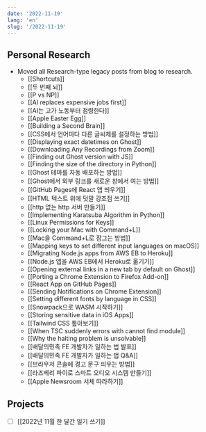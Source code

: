 ```yaml
---
date: '2022-11-19'
lang: 'en'
slug: '/2022-11-19'
---
```


## Personal Research

- Moved all Research-type legacy posts from blog to research.
  - [[Shortcuts]]
  - [[두 번째 뇌]]
  - [[P vs NP]]
  - [[AI replaces expensive jobs first]]
  - [[AI는 고가 노동부터 점령한다]]
  - [[Apple Easter Egg]]
  - [[Building a Second Brain]]
  - [[CSS에서 언어마다 다른 글씨체를 설정하는 방법]]
  - [[Displaying exact datetimes on Ghost]]
  - [[Downloading Any Recordings from Zoom]]
  - [[Finding out Ghost version with JS]]
  - [[Finding the size of the directory in Python]]
  - [[Ghost 테마를 자동 배포하는 방법]]
  - [[Ghost에서 외부 링크를 새로운 창에서 여는 방법]]
  - [[GitHub Pages에 React 앱 띄우기]]
  - [[HTML 텍스트 위에 덧말 강조점 쓰기]]
  - [[http 없는 http 서버 만들기]]
  - [[Implementing Karatsuba Algorithm in Python]]
  - [[Linux Permissions for Keys]]
  - [[Locking your Mac with Command+L]]
  - [[Mac을 Command+L로 잠그는 방법]]
  - [[Mapping keys to set different input languages on macOS]]
  - [[Migrating Node.js apps from AWS EB to Heroku]]
  - [[Node.js 앱을 AWS EB에서 Heroku로 옮기기]]
  - [[Opening external links in a new tab by default on Ghost]]
  - [[Porting a Chrome Extension to Firefox Add-on]]
  - [[React App on GitHub Pages]]
  - [[Sending Notifications on Chrome Extension]]
  - [[Setting different fonts by language in CSS]]
  - [[Snowpack으로 WASM 시작하기]]
  - [[Storing sensitive data in iOS Apps]]
  - [[Tailwind CSS 톺아보기]]
  - [[When TSC suddenly errors with cannot find module]]
  - [[Why the halting problem is unsolvable]]
  - [[배달의민족 FE 개발자가 일하는 법 발표]]
  - [[배달의민족 FE 개발자가 일하는 법 Q&A]]
  - [[브라우저 콘솔에 경고 문구 띄우는 방법]]
  - [[라즈베리 파이로 스마트 오디오 시스템 만들기]]
  - [[Apple Newsroom 서체 따라하기]]

## Projects

- [ ] [[2022년 11월 한 달간 일기 쓰기]]
